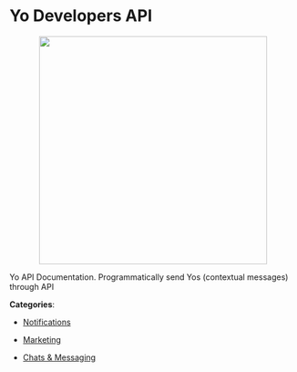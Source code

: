 # Yo Developers API
<p align="center">
    <img width="400" src="https://raw.githubusercontent.com/apis-list/apis-list/apis/yo-developers-api/logo_256x256.png" />
</p>

Yo API Documentation. Programmatically send Yos (contextual messages) through API



**Categories**:

- [Notifications](https://github.com/apis-list/apis-list#notifications)

- [Marketing](https://github.com/apis-list/apis-list#marketing)

- [Chats & Messaging](https://github.com/apis-list/apis-list#chats-and-messaging)



